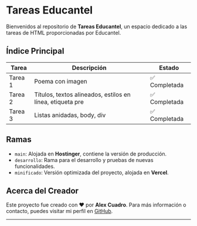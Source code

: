 # Tareas Educantel

Bienvenidos al repositorio de **Tareas Educantel**, un espacio dedicado a las tareas de HTML proporcionadas por Educantel.

## Índice Principal

| Tarea | Descripción | Estado |
|-------|-------------|--------|
| Tarea 1 | Poema con imagen | ✅ Completada |
| Tarea 2 | Títulos, textos alineados, estilos en línea, etiqueta pre | ✅ Completada|
| Tarea 3 | Listas anidadas, body, div | ✅ Completada |

## Ramas

- `main`: Alojada en **Hostinger**, contiene la versión de producción.
- `desarrollo`: Rama para el desarrollo y pruebas de nuevas funcionalidades.
- `minificado`: Versión optimizada del proyecto, alojada en **Vercel**.

## Acerca del Creador

Este proyecto fue creado con ❤️ por **Alex Cuadro**. Para más información o contacto, puedes visitar mi perfil en [GitHub](https://github.com/alexcuadroo).

---

